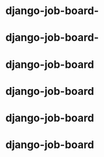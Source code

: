 # django-job-board-
# django-job-board-
# django-job-board
# django-job-board
# django-job-board
# django-job-board
